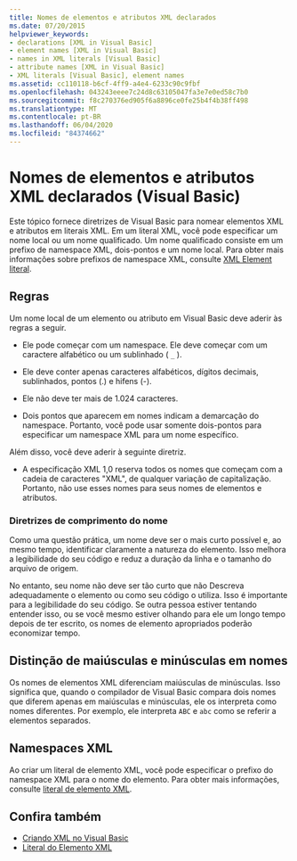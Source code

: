 ```yaml
---
title: Nomes de elementos e atributos XML declarados
ms.date: 07/20/2015
helpviewer_keywords:
- declarations [XML in Visual Basic]
- element names [XML in Visual Basic]
- names in XML literals [Visual Basic]
- attribute names [XML in Visual Basic]
- XML literals [Visual Basic], element names
ms.assetid: cc110118-b6cf-4ff9-a4e4-6233c90c9fbf
ms.openlocfilehash: 043243eeee7c24d8c63105047fa3e7e0ed58c7b0
ms.sourcegitcommit: f8c270376ed905f6a8896ce0fe25b4f4b38ff498
ms.translationtype: MT
ms.contentlocale: pt-BR
ms.lasthandoff: 06/04/2020
ms.locfileid: "84374662"
---
```

# <a name="names-of-declared-xml-elements-and-attributes-visual-basic"></a>Nomes de elementos e atributos XML declarados (Visual Basic)
Este tópico fornece diretrizes de Visual Basic para nomear elementos XML e atributos em literais XML.  Em um literal XML, você pode especificar um nome local ou um nome qualificado. Um nome qualificado consiste em um prefixo de namespace XML, dois-pontos e um nome local. Para obter mais informações sobre prefixos de namespace XML, consulte [XML Element literal](../../../language-reference/xml-literals/xml-element-literal.md).  
  
## <a name="rules"></a>Regras  
 Um nome local de um elemento ou atributo em Visual Basic deve aderir às regras a seguir.  
  
- Ele pode começar com um namespace. Ele deve começar com um caractere alfabético ou um sublinhado ( `_` ).  
  
- Ele deve conter apenas caracteres alfabéticos, dígitos decimais, sublinhados, pontos (.) e hifens (-).  
  
- Ele não deve ter mais de 1.024 caracteres.  
  
- Dois pontos que aparecem em nomes indicam a demarcação do namespace. Portanto, você pode usar somente dois-pontos para especificar um namespace XML para um nome específico.  
  
 Além disso, você deve aderir à seguinte diretriz.  
  
- A especificação XML 1,0 reserva todos os nomes que começam com a cadeia de caracteres "XML", de qualquer variação de capitalização. Portanto, não use esses nomes para seus nomes de elementos e atributos.  
  
### <a name="name-length-guidelines"></a>Diretrizes de comprimento do nome  
 Como uma questão prática, um nome deve ser o mais curto possível e, ao mesmo tempo, identificar claramente a natureza do elemento. Isso melhora a legibilidade do seu código e reduz a duração da linha e o tamanho do arquivo de origem.  
  
 No entanto, seu nome não deve ser tão curto que não Descreva adequadamente o elemento ou como seu código o utiliza. Isso é importante para a legibilidade do seu código. Se outra pessoa estiver tentando entender isso, ou se você mesmo estiver olhando para ele um longo tempo depois de ter escrito, os nomes de elemento apropriados poderão economizar tempo.  
  
## <a name="case-sensitivity-in-names"></a>Distinção de maiúsculas e minúsculas em nomes  
 Os nomes de elementos XML diferenciam maiúsculas de minúsculas. Isso significa que, quando o compilador de Visual Basic compara dois nomes que diferem apenas em maiúsculas e minúsculas, ele os interpreta como nomes diferentes. Por exemplo, ele interpreta `ABC` e `abc` como se referir a elementos separados.  
  
## <a name="xml-namespaces"></a>Namespaces XML  
 Ao criar um literal de elemento XML, você pode especificar o prefixo do namespace XML para o nome do elemento. Para obter mais informações, consulte [literal de elemento XML](../../../language-reference/xml-literals/xml-element-literal.md).  
  
## <a name="see-also"></a>Confira também

- [Criando XML no Visual Basic](creating-xml.md)
- [Literal do Elemento XML](../../../language-reference/xml-literals/xml-element-literal.md)
